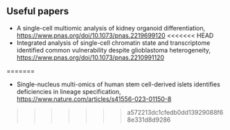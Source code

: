 ## Useful papers
- A single-cell multiomic analysis of kidney organoid differentiation, https://www.pnas.org/doi/10.1073/pnas.2219699120
<<<<<<< HEAD
- Integrated analysis of single-cell chromatin state and transcriptome identified common vulnerability despite glioblastoma heterogeneity, https://www.pnas.org/doi/10.1073/pnas.2210991120

=======
- Single-nucleus multi-omics of human stem cell-derived islets identifies deficiencies in lineage specification, https://www.nature.com/articles/s41556-023-01150-8
>>>>>>> a572213dc1cfedb0dd13929088f68e331d8d9286
